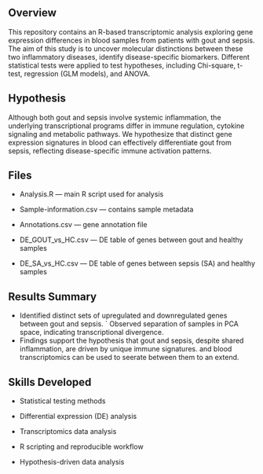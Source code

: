 ## Overview 

This repository contains an R-based transcriptomic analysis exploring gene expression differences in blood samples from patients with gout and sepsis.
The aim of this study is to uncover molecular distinctions between these two inflammatory diseases, identify disease-specific biomarkers.
Different statistical tests were applied to test hypotheses, including Chi-square, t-test, regression (GLM models), and ANOVA.

## Hypothesis
Although both gout and sepsis involve systemic inflammation, the underlying transcriptional programs differ in immune regulation, cytokine signaling and metabolic pathways.
We hypothesize that distinct gene expression signatures in blood can effectively differentiate gout from sepsis, reflecting disease-specific immune activation patterns.

## Files
- Analysis.R — main R script used for analysis

- Sample-information.csv — contains sample metadata

- Annotations.csv — gene annotation file

- DE_GOUT_vs_HC.csv — DE table of genes between gout and healthy samples

- DE_SA_vs_HC.csv — DE table of genes between sepsis (SA) and healthy samples

## Results Summary

- Identified distinct sets of upregulated and downregulated genes between gout and sepsis.
` Observed separation of samples in PCA space, indicating transcriptional divergence.
- Findings support the hypothesis that gout and sepsis, despite shared inflammation, are driven by unique immune signatures.
and blood transcriptomics can be used to seerate between them to an extend.

## Skills Developed
- Statistical testing methods

- Differential expression (DE) analysis

- Transcriptomics data analysis

- R scripting and reproducible workflow

- Hypothesis-driven data analysis
